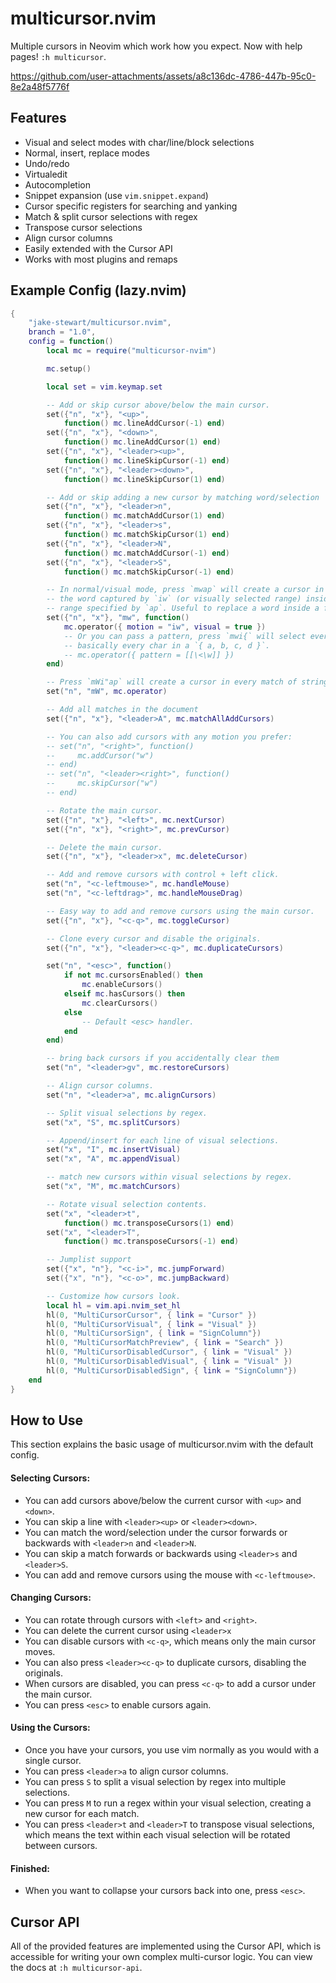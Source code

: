 # multicursor.nvim

Multiple cursors in Neovim which work how you expect. Now with help pages! `:h multicursor`.

https://github.com/user-attachments/assets/a8c136dc-4786-447b-95c0-8e2a48f5776f

## Features

- Visual and select modes with char/line/block selections
- Normal, insert, replace modes
- Undo/redo
- Virtualedit
- Autocompletion
- Snippet expansion (use `vim.snippet.expand`)
- Cursor specific registers for searching and yanking
- Match & split cursor selections with regex
- Transpose cursor selections
- Align cursor columns
- Easily extended with the Cursor API
- Works with most plugins and remaps

## Example Config (lazy.nvim)

```lua
{
    "jake-stewart/multicursor.nvim",
    branch = "1.0",
    config = function()
        local mc = require("multicursor-nvim")

        mc.setup()

        local set = vim.keymap.set

        -- Add or skip cursor above/below the main cursor.
        set({"n", "x"}, "<up>",
            function() mc.lineAddCursor(-1) end)
        set({"n", "x"}, "<down>",
            function() mc.lineAddCursor(1) end)
        set({"n", "x"}, "<leader><up>",
            function() mc.lineSkipCursor(-1) end)
        set({"n", "x"}, "<leader><down>",
            function() mc.lineSkipCursor(1) end)

        -- Add or skip adding a new cursor by matching word/selection
        set({"n", "x"}, "<leader>n",
            function() mc.matchAddCursor(1) end)
        set({"n", "x"}, "<leader>s",
            function() mc.matchSkipCursor(1) end)
        set({"n", "x"}, "<leader>N",
            function() mc.matchAddCursor(-1) end)
        set({"n", "x"}, "<leader>S",
            function() mc.matchSkipCursor(-1) end)

        -- In normal/visual mode, press `mwap` will create a cursor in every match of
        -- the word captured by `iw` (or visually selected range) inside the bigger
        -- range specified by `ap`. Useful to replace a word inside a function, e.g. mwif.
        set({"n", "x"}, "mw", function()
            mc.operator({ motion = "iw", visual = true })
            -- Or you can pass a pattern, press `mwi{` will select every \w,
            -- basically every char in a `{ a, b, c, d }`.
            -- mc.operator({ pattern = [[\<\w]] })
        end)

        -- Press `mWi"ap` will create a cursor in every match of string captured by `i"` inside range `ap`.
        set("n", "mW", mc.operator)

        -- Add all matches in the document
        set({"n", "x"}, "<leader>A", mc.matchAllAddCursors)

        -- You can also add cursors with any motion you prefer:
        -- set("n", "<right>", function()
        --     mc.addCursor("w")
        -- end)
        -- set("n", "<leader><right>", function()
        --     mc.skipCursor("w")
        -- end)

        -- Rotate the main cursor.
        set({"n", "x"}, "<left>", mc.nextCursor)
        set({"n", "x"}, "<right>", mc.prevCursor)

        -- Delete the main cursor.
        set({"n", "x"}, "<leader>x", mc.deleteCursor)

        -- Add and remove cursors with control + left click.
        set("n", "<c-leftmouse>", mc.handleMouse)
        set("n", "<c-leftdrag>", mc.handleMouseDrag)

        -- Easy way to add and remove cursors using the main cursor.
        set({"n", "x"}, "<c-q>", mc.toggleCursor)

        -- Clone every cursor and disable the originals.
        set({"n", "x"}, "<leader><c-q>", mc.duplicateCursors)

        set("n", "<esc>", function()
            if not mc.cursorsEnabled() then
                mc.enableCursors()
            elseif mc.hasCursors() then
                mc.clearCursors()
            else
                -- Default <esc> handler.
            end
        end)

        -- bring back cursors if you accidentally clear them
        set("n", "<leader>gv", mc.restoreCursors)

        -- Align cursor columns.
        set("n", "<leader>a", mc.alignCursors)

        -- Split visual selections by regex.
        set("x", "S", mc.splitCursors)

        -- Append/insert for each line of visual selections.
        set("x", "I", mc.insertVisual)
        set("x", "A", mc.appendVisual)

        -- match new cursors within visual selections by regex.
        set("x", "M", mc.matchCursors)

        -- Rotate visual selection contents.
        set("x", "<leader>t",
            function() mc.transposeCursors(1) end)
        set("x", "<leader>T",
            function() mc.transposeCursors(-1) end)

        -- Jumplist support
        set({"x", "n"}, "<c-i>", mc.jumpForward)
        set({"x", "n"}, "<c-o>", mc.jumpBackward)

        -- Customize how cursors look.
        local hl = vim.api.nvim_set_hl
        hl(0, "MultiCursorCursor", { link = "Cursor" })
        hl(0, "MultiCursorVisual", { link = "Visual" })
        hl(0, "MultiCursorSign", { link = "SignColumn"})
        hl(0, "MultiCursorMatchPreview", { link = "Search" })
        hl(0, "MultiCursorDisabledCursor", { link = "Visual" })
        hl(0, "MultiCursorDisabledVisual", { link = "Visual" })
        hl(0, "MultiCursorDisabledSign", { link = "SignColumn"})
    end
}
```

## How to Use
This section explains the basic usage of multicursor.nvim with the default config.

#### Selecting Cursors:
- You can add cursors above/below the current cursor with `<up>` and `<down>`.
- You can skip a line with `<leader><up>` or `<leader><down>`.
- You can match the word/selection under the cursor forwards or backwards with
  `<leader>n` and `<leader>N`.
- You can skip a match forwards or backwards using `<leader>s` and
  `<leader>S`.
- You can add and remove cursors using the mouse with `<c-leftmouse>`.

#### Changing Cursors:
- You can rotate through cursors with `<left>` and `<right>`.
- You can delete the current cursor using `<leader>x`
- You can disable cursors with `<c-q>`, which means only the main cursor
  moves.
- You can also press `<leader><c-q>` to duplicate cursors, disabling the
  originals.
- When cursors are disabled, you can press `<c-q>` to add a cursor under the
  main cursor.
- You can press `<esc>` to enable cursors again.

#### Using the Cursors:
- Once you have your cursors, you use vim normally as you would with a single
  cursor.
- You can press `<leader>a` to align cursor columns.
- You can press `S` to split a visual selection by regex into multiple
  selections.
- You can press `M` to run a regex within your visual selection, creating
  a new cursor for each match.
- You can press `<leader>t` and `<leader>T` to transpose visual selections,
  which means the text within each visual selection will be rotated between
  cursors.

#### Finished:
- When you want to collapse your cursors back into one, press `<esc>`.

## Cursor API
All of the provided features are implemented using the Cursor API, which is
accessible for writing your own complex multi-cursor logic. You can view
the docs at `:h multicursor-api`.

